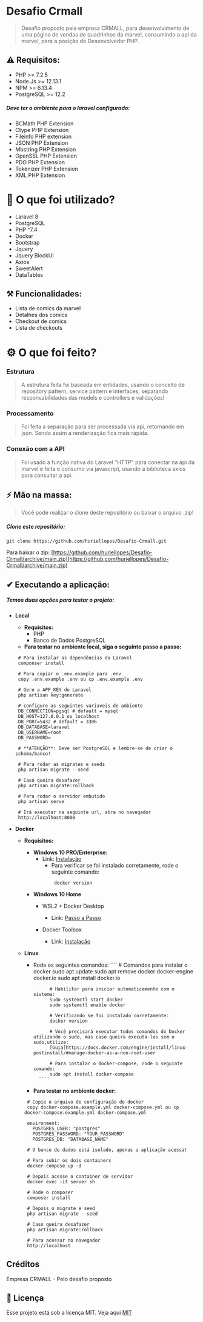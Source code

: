 # Desafio Crmall

> Desafio proposto pela empresa CRMALL, para desenvolvimento de uma página de vendas de quadrinhos da marvel, consumindo a api da marvel, para a posição de Desenvolvedor PHP.

## ⚠ Requisitos:

- PHP >= 7.2.5
- Node.Js >= 12.13.1
- NPM >= 6.13.4
- PostgreSQL >= 12.2

##### Deve ter o ambiente para o laravel configurado:

- BCMath PHP Extension
- Ctype PHP Extension
- Fileinfo PHP extension
- JSON PHP Extension
- Mbstring PHP Extension
- OpenSSL PHP Extension
- PDO PHP Extension
- Tokenizer PHP Extension
- XML PHP Extension


# 📝️ O que foi utilizado?

- Laravel 8
- PostgreSQL
- PHP ^7.4
- Docker
- Bootstrap
- Jquery
- Jquery BlockUI
- Axios
- SweetAlert
- DataTables

## ⚒ Funcionalidades:

- Lista de comics da marvel
- Detalhes dos comics
- Checkout de comics
- Lista de checkouts

# ⚙ O que foi feito?

### Estrutura

> A estrutura feita foi baseada em entidades, usando o conceito de repository pattern, service pattern e interfaces, separando responsabilidades das models e controllers e validações!

### Processamento

> Foi feita a separação para ser processada via api, retornando em json. Sendo assim a renderização fica mais rápida.

### Conexão com a API

> Foi usado a função nativa do Laravel "HTTP" para conectar na api da marvel e feita o consumo via javascript, usando a biblioteca axios para consultar a api.

## ⚡ Mão na massa:

> Você pode realizar o clone deste repositório ou baixar o arquivo .zip!

##### Clone este repositório:

````
git clone https://github.com/huriellopes/Desafio-Crmall.git
````

Para baixar o zip: [https://github.com/huriellopes/Desafio-Crmall/archive/main.zip](https://github.com/huriellopes/Desafio-Crmall/archive/main.zip)

## ✔ Executando a aplicação:

##### Temos duas opções para testar o projeto:
- **Local**
    - **Requisitos:**
        - PHP
        - Banco de Dados PostgreSQL
    - **Para testar no ambiente local, siga o seguinte passo a passo:**
    
     ````
      # Para instalar as dependências do Laravel
      componser install
      
      # Para copiar o .env.example para .env
      copy .env.example .env ou cp .env.example .env
      
      # Gere a APP_KEY do Laravel
      php artisan key:generate
      
      # configure as seguintes variaveis de ambiente
      DB_CONNECTION=pgsql # default = mysql
      DB_HOST=127.0.0.1 ou localhost
      DB_PORT=5432 # default = 3306
      DB_DATABASE=laravel
      DB_USERNAME=root
      DB_PASSWORD=
      
      # **ATENÇÃO**: Deve ser PostgreSQL e lembre-se de criar o schema/banco!
      
      # Para rodar as migrates e seeds
      php artisan migrate --seed
      
      # Caso queira desafazer
      php artisan migrate:rollback
      
      # Para rodar o servidor embutido
      php artisan serve
      
      # Irá executar na seguinte url, abra no navegador
      http://localhost:8000
    ````
 
- **Docker**
    - **Requisitos:**
        - **Windows 10 PRO/Enterprise:**
            - Link: [Instalação](https://hub.docker.com/editions/community/docker-ce-desktop-windows)
                - Para verificar se foi instalado corretamente, rode o seguinte comando:
                  ````
                   docker version
                  ````
        - **Windows 10 Home**
            - WSL2 + Docker Desktop
                - Link: [Passo a Passo](https://www.notion.so/Docker-Desktop-WSL-2-fc6af93d3cac4de9a4a185f78c4a9566)

            - Docker Toolbox
                - Link: [Instalação](https://www.notion.so/Docker-Toolbox-legacy-7234f5f412444cabb70d0270b1ecc01a)

    - **Linux**
      - Rode os seguintes comandos:
              ````
                  # Comandos para instalar o docker
                  sudo apt update
                  sudo apt remove docker docker-engine docker.io
                  sudo apt install docker.io
              
                  # Habilitar para iniciar automaticamente com o sistema:
                  sudo systemctl start docker
                  sudo systemctl enable docker
              
                  # Verificando se foi instalado corretamente:
                  docker version
              
                  # Você precisará executar todos comandos do Docker utilizando o sudo, mas caso queira executa-los sem o sudo,utilize:
                  [Guia]https://docs.docker.com/engine/install/linux-postinstall/#manage-docker-as-a-non-root-user
              
                  # Para instalar o docker-compose, rode o seguinte comando:
                  sudo apt install docker-compose
              ````

      - **Para testar no ambiente docker:**

      ````
       # Copie o arquivo de configuração do docker 
       copy docker-compose.example.yml docker-compose.yml ou cp docker-compose.example.yml docker-compose.yml
  
       environment:
         POSTGRES_USER: "postgres"
         POSTGRES_PASSWORD: "YOUR_PASSWORD"
         POSTGRES_DB: "DATABASE_NAME"

       # O banco de dados está isolado, apenas a aplicação acessa!
  
       # Para subir os dois containers
       docker-compose up -d
    
       # Depois acesse o container de servidor
       docker exec -it server sh
    
       # Rode o composer
       composer install
    
       # Depois o migrate e seed
       php artisan migrate --seed
    
       # Caso queira desafazer
       php artisan migrate:rollback
    
       # Para acessar no navegador
       http://localhost
      ````
  
## Créditos

Empresa CRMALL - Pelo desafio proposto

## 📝 Licença

Esse projeto está sob a licença MIT. Veja aqui [MIT](LICENSE)
